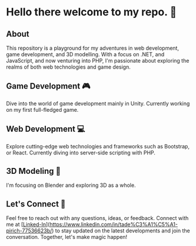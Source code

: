# Hello there welcome to my repo. 🚀

## About
This repository is a playground for my adventures in web development, game development, and 3D modelling. With a focus on .NET, and JavaScript, and now venturing into PHP, I'm passionate about exploring the realms of both web technologies and game design.

## Game Development 🎮
Dive into the world of game development mainly in Unity. Currently working on my first full-fledged game.

## Web Development 💻
Explore cutting-edge web technologies and frameworks such as Bootstrap, or React. Currently diving into server-side scripting with PHP.

## 3D Modeling 🎨
I'm focusing on Blender and exploring 3D as a whole. 


## Let's Connect 🌟
Feel free to reach out with any questions, ideas, or feedback. Connect with me at [[Linked-In](https://www.codecademy.com/pages/contribute-docs)](https://www.linkedin.com/in/tade%C3%A1%C5%A1-pirich-77536623b/) to stay updated on the latest developments and join the conversation. Together, let's make magic happen!
